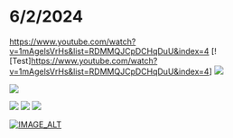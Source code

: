 # 6/2/2024

<https://www.youtube.com/watch?v=1mAgelsVrHs&list=RDMMQJCpDCHqDuU&index=4>
[![Test]<https://www.youtube.com/watch?v=1mAgelsVrHs&list=RDMMQJCpDCHqDuU&index=4>]
[![](https://markdown-videos-api.jorgenkh.no/youtube/1mAgelsVrHs)](https://youtu.be/1mAgelsVrHs)

[![](https://markdown-videos-api.jorgenkh.no/youtube/1mAgelsVrHs&list=RDMMQJCpDCHqDuU)](https://youtu.be/io3iHmccnxaf4rVC)

[![](https://markdown-videos-api.jorgenkh.no/youtube/daqfr6DJsGc)](https://www.youtube.com/watch?v=daqfr6DJsGc&list=RDMMQJCpDCHqDuU&index=5)
[![](https://markdown-videos-api.jorgenkh.no/youtube/1mAgelsVrHs&list=RDMMQJCpDCHqDuU)](https://youtu.be/daqfr6DJsGc)
[![](https://markdown-videos-api.jorgenkh.no/youtube/dQw4w9WgXcQ)](https://youtu.be/dQw4w9WgXcQ)

[![IMAGE_ALT](https://img.youtube.com/vi/dQw4w9WgXcQ/0.jpg)](https://www.youtube.com/watch?v=dQw4w9WgXcQ)
